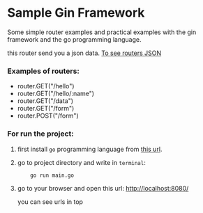 # Sample Gin Framework

Some simple router examples and practical examples with the gin framework and the go programming language.

this router send you a json data. [To see routers JSON](https://prodbygodfather/gin-sample-routers-json)


### Examples of routers:
- router.GET("/hello")
- router.GET("/hello/:name")
- router.GET("/data")
- router.GET("/form")
- router.POST("/form")

### For run the project:

1. first install `go` programming language from [this url](https://go.dev/doc/install).
2. go to project directory and write in `terminal`:
    ```
        go run main.go
   ```
3. go to your browser and open this url: [http://localhost:8080/](http://localhost:8080/)
   
    you can see urls in top
